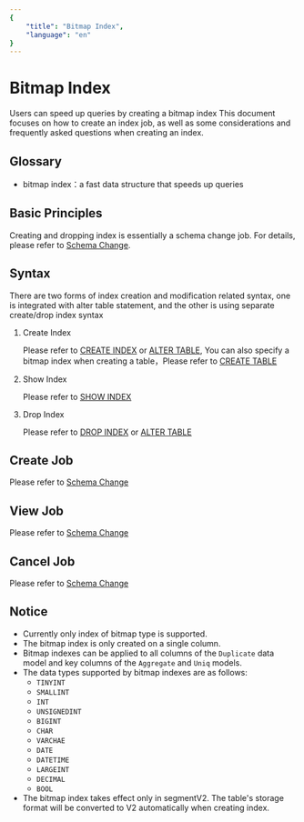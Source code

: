 ```yaml
---
{
    "title": "Bitmap Index",
    "language": "en"
}
---
```


<!-- 
Licensed to the Apache Software Foundation (ASF) under one
or more contributor license agreements.  See the NOTICE file
distributed with this work for additional information
regarding copyright ownership.  The ASF licenses this file
to you under the Apache License, Version 2.0 (the
"License"); you may not use this file except in compliance
with the License.  You may obtain a copy of the License at

  http://www.apache.org/licenses/LICENSE-2.0

Unless required by applicable law or agreed to in writing,
software distributed under the License is distributed on an
"AS IS" BASIS, WITHOUT WARRANTIES OR CONDITIONS OF ANY
KIND, either express or implied.  See the License for the
specific language governing permissions and limitations
under the License.
-->

# Bitmap Index
Users can speed up queries by creating a bitmap index
This document focuses on how to create an index job, as well as some considerations and frequently asked questions when creating an index.

## Glossary
* bitmap index：a fast data structure that speeds up queries

## Basic Principles
Creating and dropping index is essentially a schema change job. For details, please refer to
[Schema Change](alter-table-schema-change.html).

## Syntax
There are two forms of index creation and modification related syntax, one is integrated with alter table statement, and the other is using separate
create/drop index syntax
1. Create Index

    Please refer to [CREATE INDEX](../../sql-reference/sql-statements/Data%20Definition/CREATE%20INDEX.html) 
    or [ALTER TABLE](../../sql-reference/sql-statements/Data%20Definition/ALTER%20TABLE.html),
    You can also specify a bitmap index when creating a table，Please refer to [CREATE TABLE](../../sql-reference/sql-statements/Data%20Definition/CREATE%20TABLE.html)

2. Show Index

    Please refer to [SHOW INDEX](../../sql-reference/sql-statements/Administration/SHOW%20INDEX.html)

3. Drop Index

    Please refer to [DROP INDEX](../../sql-reference/sql-statements/Data%20Definition/DROP%20INDEX.html) or [ALTER TABLE](../../sql-reference/sql-statements/Data%20Definition/ALTER%20TABLE.html)

## Create Job
Please refer to [Schema Change](alter-table-schema-change.html)
## View Job
Please refer to [Schema Change](alter-table-schema-change.html)

## Cancel Job
Please refer to [Schema Change](alter-table-schema-change.html)

## Notice
* Currently only index of bitmap type is supported.
* The bitmap index is only created on a single column.
* Bitmap indexes can be applied to all columns of the `Duplicate` data model and key columns of the `Aggregate` and `Uniq` models.
* The data types supported by bitmap indexes are as follows:
    * `TINYINT`
    * `SMALLINT`
    * `INT`
    * `UNSIGNEDINT`
    * `BIGINT`
    * `CHAR`
    * `VARCHAE`
    * `DATE`
    * `DATETIME`
    * `LARGEINT`
    * `DECIMAL`
    * `BOOL`
* The bitmap index takes effect only in segmentV2. The table's storage format will be converted to V2 automatically when creating index.
